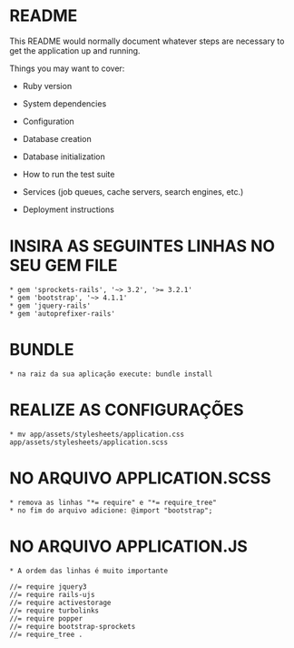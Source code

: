 # README

This README would normally document whatever steps are necessary to get the
application up and running.

Things you may want to cover:

* Ruby version

* System dependencies

* Configuration

* Database creation

* Database initialization

* How to run the test suite

* Services (job queues, cache servers, search engines, etc.)

* Deployment instructions


# INSIRA AS SEGUINTES LINHAS NO SEU GEM FILE

	* gem 'sprockets-rails', '~> 3.2', '>= 3.2.1'
	* gem 'bootstrap', '~> 4.1.1'
	* gem 'jquery-rails'
	* gem 'autoprefixer-rails'

# BUNDLE
	
	* na raiz da sua aplicação execute: bundle install

# REALIZE AS CONFIGURAÇÕES 

	* mv app/assets/stylesheets/application.css app/assets/stylesheets/application.scss

# NO ARQUIVO APPLICATION.SCSS

	* remova as linhas "*= require" e "*= require_tree"
	* no fim do arquivo adicione: @import "bootstrap";

# NO ARQUIVO APPLICATION.JS

	* A ordem das linhas é muito importante

	//= require jquery3
	//= require rails-ujs
	//= require activestorage
	//= require turbolinks
	//= require popper
	//= require bootstrap-sprockets
	//= require_tree .

